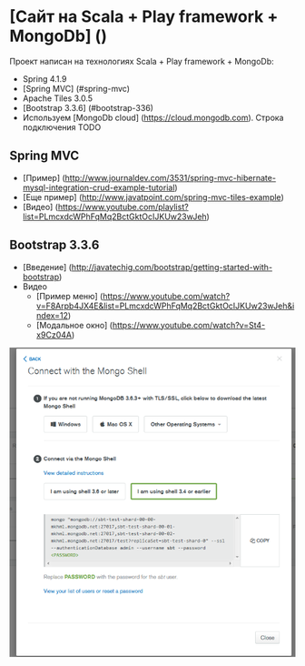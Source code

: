 [Сайт на Scala + Play framework + MongoDb] ()
==========================

Проект написан на технологиях Scala + Play framework + MongoDb:
- Spring 4.1.9
- [Spring MVC] (#spring-mvc)
- Apache Tiles 3.0.5
- [Bootstrap 3.3.6] (#bootstrap-336)
- Используем [MongoDb cloud] (https://cloud.mongodb.com). Строка подключения TODO

## Spring MVC
- [Пример] (http://www.journaldev.com/3531/spring-mvc-hibernate-mysql-integration-crud-example-tutorial)
- [Еще пример] (http://www.javatpoint.com/spring-mvc-tiles-example)
- [Видео] (https://www.youtube.com/playlist?list=PLmcxdcWPhFqMq2BctGktOcIJKUw23wJeh)

## Bootstrap 3.3.6
- [Введение] (http://javatechig.com/bootstrap/getting-started-with-bootstrap)
- Видео
    - [Пример меню] (https://www.youtube.com/watch?v=F8Arpb4JX4E&list=PLmcxdcWPhFqMq2BctGktOcIJKUw23wJeh&index=12)
    - [Модальное окно] (https://www.youtube.com/watch?v=St4-x9Cz04A)

![](https://github.com/Kupets/sbt-test/blob/master/readme/mongodb-connection.png)
